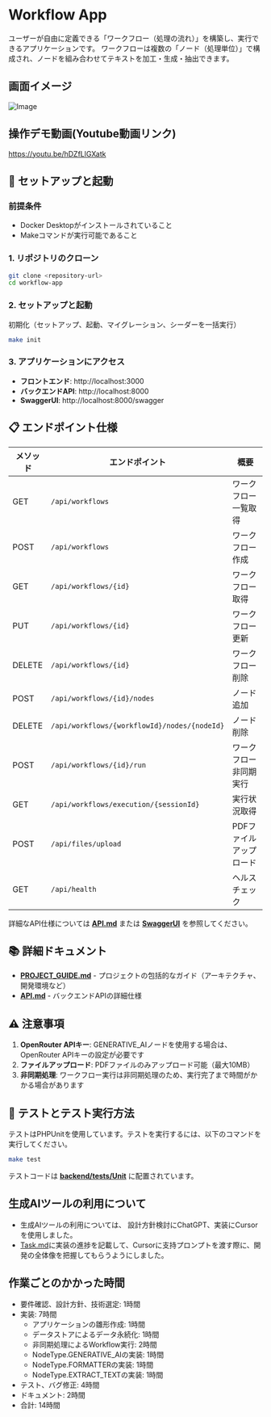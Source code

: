 # Workflow App

ユーザーが自由に定義できる「ワークフロー（処理の流れ）」を構築し、実行できるアプリケーションです。
ワークフローは複数の「ノード（処理単位）」で構成され、ノードを組み合わせてテキストを加工・生成・抽出できます。

## 画面イメージ
<img alt="Image" src="https://github.com/user-attachments/assets/65e14370-c282-4e5a-88dd-2581c9fcb34d" />

## 操作デモ動画(Youtube動画リンク)
https://youtu.be/hDZfLlGXatk


## 🚀 セットアップと起動

### 前提条件

- Docker Desktopがインストールされていること
- Makeコマンドが実行可能であること

### 1. リポジトリのクローン

```bash
git clone <repository-url>
cd workflow-app
```

### 2. セットアップと起動
初期化（セットアップ、起動、マイグレーション、シーダーを一括実行）
```bash
make init
```

### 3. アプリケーションにアクセス

- **フロントエンド**: http://localhost:3000
- **バックエンドAPI**: http://localhost:8000
- **SwaggerUI**: http://localhost:8000/swagger

## 📋 エンドポイント仕様

| メソッド | エンドポイント                  | 概要                           |
|----------|----------------------------------|--------------------------------|
| GET      | `/api/workflows`                | ワークフロー一覧取得           |
| POST     | `/api/workflows`                | ワークフロー作成               |
| GET      | `/api/workflows/{id}`           | ワークフロー取得               |
| PUT      | `/api/workflows/{id}`           | ワークフロー更新               |
| DELETE   | `/api/workflows/{id}`           | ワークフロー削除               |
| POST     | `/api/workflows/{id}/nodes`     | ノード追加                     |
| DELETE   | `/api/workflows/{workflowId}/nodes/{nodeId}` | ノード削除 |
| POST     | `/api/workflows/{id}/run`       | ワークフロー非同期実行         |
| GET      | `/api/workflows/execution/{sessionId}` | 実行状況取得 |
| POST     | `/api/files/upload`             | PDFファイルアップロード        |
| GET      | `/api/health`                   | ヘルスチェック                 |

詳細なAPI仕様については **[API.md](API.md)** または **[SwaggerUI](http://localhost:8000/swagger)** を参照してください。

## 📚 詳細ドキュメント

- **[PROJECT_GUIDE.md](PROJECT_GUIDE.md)** - プロジェクトの包括的なガイド（アーキテクチャ、開発環境など）
- **[API.md](API.md)** - バックエンドAPIの詳細仕様


## ⚠️ 注意事項

1. **OpenRouter APIキー**: GENERATIVE_AIノードを使用する場合は、OpenRouter APIキーの設定が必要です
2. **ファイルアップロード**: PDFファイルのみアップロード可能（最大10MB）
3. **非同期処理**: ワークフロー実行は非同期処理のため、実行完了まで時間がかかる場合があります


## 🧪 テストとテスト実行方法

テストはPHPUnitを使用しています。テストを実行するには、以下のコマンドを実行してください。
```bash
make test
```
テストコードは **[backend/tests/Unit](backend/tests/Unit)** に配置されています。

## 生成AIツールの利用について
- 生成AIツールの利用については、 設計方針検討にChatGPT、実装にCursorを使用しました。
- [Task.md](Task.md)に実装の進捗を記載して、Cursorに支持プロンプトを渡す際に、開発の全体像を把握してもらうようにしました。

## 作業ごとのかかった時間
- 要件確認、設計方針、技術選定: 1時間
- 実装: 7時間
  - アプリケーションの雛形作成: 1時間
  - データストアによるデータ永続化: 1時間
  - 非同期処理によるWorkflow実行: 2時間
  - NodeType.GENERATIVE_AIの実装: 1時間
  - NodeType.FORMATTERの実装: 1時間
  - NodeType.EXTRACT_TEXTの実装: 1時間
- テスト、バグ修正: 4時間
- ドキュメント: 2時間
- 合計: 14時間
